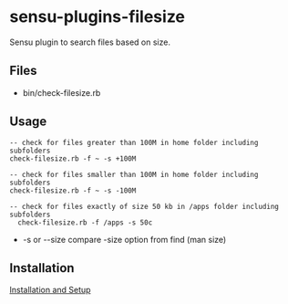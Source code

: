 # sensu-plugins-filesize

Sensu plugin to search files based on size.

## Files
  * bin/check-filesize.rb

## Usage

  ```
  -- check for files greater than 100M in home folder including subfolders
  check-filesize.rb -f ~ -s +100M

  -- check for files smaller than 100M in home folder including subfolders
  check-filesize.rb -f ~ -s -100M

  -- check for files exactly of size 50 kb in /apps folder including subfolders
    check-filesize.rb -f /apps -s 50c
  ```

  * -s or --size compare -size option from find (man size)

## Installation

[Installation and Setup](http://sensu-plugins.io/docs/installation_instructions.html)
